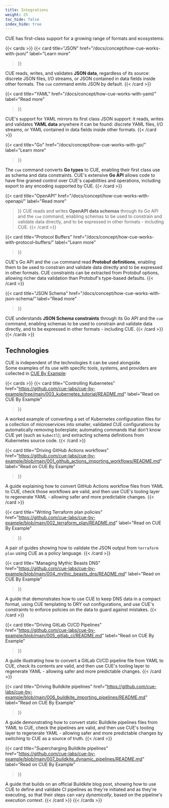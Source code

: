 ```yaml
---
title: Integrations
weight: 25
toc_hide: false
index_hide: true
---
```


CUE has first-class support for a growing range of formats and ecosystems:

{{< cards >}}
{{< card
    title="JSON"
    href="/docs/concept/how-cue-works-with-json/"
    label="Learn more"
 >}}

CUE reads, writes, and validates **JSON data**, regardless of its source:
discrete JSON files, I/O streams, or JSON contained in data fields inside
other formats. The `cue` command emits JSON by default.
{{< /card >}}

{{< card
    title="YAML"
    href="/docs/concept/how-cue-works-with-yaml/"
    label="Read more"
>}}

CUE's support for YAML mirrors its first class JSON support: it reads, writes
and validates **YAML data** anywhere it can be found: discrete YAML files, I/O
streams, or YAML contained in data fields inside other formats.
{{< /card >}}

{{< card
    title="Go"
    href="/docs/concept/how-cue-works-with-go/"
    label="Learn more"
>}}

The `cue` command converts **Go types** to CUE, enabling their first class use as
schema and data constraints. CUE's extensive **Go API** allows code to have
fine grained control over CUE's capabilities and operations, including
export to any encoding supported by CUE.
{{< /card >}}

{{< card
    title="OpenAPI"
    href="/docs/concept/how-cue-works-with-openapi/"
    label="Read more"
>}}
CUE reads and writes **OpenAPI data schemas** through its Go API and the `cue`
command, enabling schemas to be used to constrain and validate data directly,
and to be expressed in other formats - including CUE.
{{< /card >}}

{{< card
    title="Protocol Buffers"
    href="/docs/concept/how-cue-works-with-protocol-buffers/"
    label="Learn more"
>}}

CUE's Go API and the `cue` command read **Protobuf definitions**, enabling them
to be used to constrain and validate data directly and to be expressed in other
formats. CUE constraints can be extracted from Protobuf options, allowing
richer data validation than Protobuf's type-based defaults.
{{< /card >}}

{{< card
    title="JSON Schema"
    href="/docs/concept/how-cue-works-with-json-schema/"
    label="Read more"
>}}

CUE understands **JSON Schema constraints** through its Go API and the `cue`
command, enabling schemas to be used to constrain and validate data directly,
and to be expressed in other formats - including CUE.
{{< /card >}}
{{< /cards >}}

## Technologies

CUE is independent of the technologies it can be used alongside.\
Some examples of its use with specific tools, systems, and providers are collected in
[CUE By Example](https://github.com/cue-labs/cue-by-example/):

{{< cards >}}
{{< card
    title="Controlling Kubernetes"
    href="https://github.com/cue-labs/cue-by-example/tree/main/003_kubernetes_tutorial/README.md"
    label="Read on CUE By Example"
>}}

A worked example of converting a set of Kubernetes configuration files
for a collection of microservices into smaller, validated CUE configurations by
automatically removing boilerplate;
automating commands that don't know CUE yet (such as `kubectl`);
and extracting schema definitions from Kubernetes source code.
{{< /card >}}

{{< card
    title="Driving GitHub Actions workflows"
    href="https://github.com/cue-labs/cue-by-example/blob/main/001_github_actions_importing_workflows/README.md"
    label="Read on CUE By Example"
>}}

A guide explaining how to convert GitHub Actions workflow files from YAML to
CUE, check those workflows are valid, and then use CUE's tooling layer to
regenerate YAML - allowing safer and more predictable changes.
{{< /card >}}

{{< card
    title="Writing Terraform plan policies"
    href="https://github.com/cue-labs/cue-by-example/blob/main/002_terraform_plan/README.md"
    label="Read on CUE By Example"
>}}

A pair of guides showing how to validate the JSON output from `terraform plan` using CUE as a policy language.
{{< /card >}}

{{< card
    title="Managing Mythic Beasts DNS"
    href="https://github.com/cue-labs/cue-by-example/blob/main/004_mythic_beasts_dns/README.md"
    label="Read on CUE By Example"
>}}

A guide that demonstrates how to use CUE to keep DNS data in a compact format,
using CUE templating to DRY out configurations, and use CUE's constraints to
enforce policies on the data to guard against mistakes.
{{< /card >}}

{{< card
    title="Driving GitLab CI/CD Pipelines"
    href="https://github.com/cue-labs/cue-by-example/blob/main/005_gitlab_ci/README.md"
    label="Read on CUE By Example"
>}}

A guide illustrating how to convert a GitLab CI/CD pipeline file from YAML to
CUE, check its contents are valid, and then use CUE's tooling layer to
regenerate YAML - allowing safer and more predictable changes.
{{< /card >}}

{{< card
    title="Driving Buildkite pipelines"
    href="https://github.com/cue-labs/cue-by-example/blob/main/006_buildkite_importing_pipelines/README.md"
    label="Read on CUE By Example"
>}}

A guide demonstrating how to convert static Buildkite pipelines files from YAML to
CUE, check the pipelines are valid, and then use CUE's tooling layer to
regenerate YAML - allowing safer and more predictable changes by switching to CUE as a source of truth.
{{< /card >}}

{{< card
    title="Supercharging Buildkite pipelines"
    href="https://github.com/cue-labs/cue-by-example/blob/main/007_buildkite_dynamic_pipelines/README.md"
    label="Read on CUE By Example"
>}}

A guide that builds on an official Buildkite blog post, showing how to use CUE
to define and validate CI pipelines as they're initiated and as they're
executing, so that their steps can vary *dynamically*, based on the pipeline's
execution context.
{{< /card >}}
{{< /cards >}}
